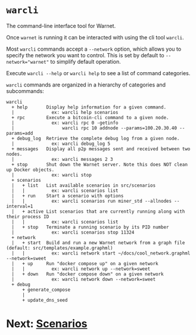# `warcli`

The command-line interface tool for Warnet.

Once `warnet` is running it can be interacted with using the cli tool `warcli`.

Most `warcli` commands accept a `--network` option, which allows you to specify
the network you want to control. This is set by default to `--network="warnet"`
to simplify default operation.

Execute `warcli --help` or `warcli help` to see a list of command categories.

`warcli` commands are organized in a hierarchy of categories and subcommands:

```
warcli
  + help       Display help information for a given command.
  |              ex: warcli help scenarios
  + rpc        Execute a bitcoin-cli command to a given node.
  |              ex: warcli rpc 0 -getinfo
  |                  warcli rpc 10 addnode --params=100.20.30.40 --params=add
  + debug_log  Retrieve the complete debug log from a given node.
  |              ex: warcli debug_log 5
  + messages   Display all p2p messages sent and received between two nodes.
  |              ex: warcli messages 2 3
  + stop       Shut down the Warnet server. Note this does NOT clean up Docker objects.
  |              ex: warcli stop
  + scenarios
  |   + list   List available scenarios in src/scenarios
  |   |          ex: warcli scenarios list
  |   + run    Start a scenario with options
  |   |          ex: warcli scenarios run miner_std --allnodes --interval=1
  |   + active List scenarios that are currently running along with their process ID
  |   |          ex: warcli scenarios list
  |   + stop   Terminate a running scenario by its PID number
  |              ex: warcli scenarios stop 11324
  + network
  |   + start  Build and run a new Warnet network from a graph file (default: src/templates/example.graphml)
  |   |          ex: warcli network start ~/docs/cool_network.graphml --network=sweet
  |   + up     Run "docker compose up" on a given network
  |   |          ex: warcli network up --network=sweet
  |   + down   Run "docker compose down" on a given network
  |              ex: warcli network down --network=sweet
  + debug
      + generate_compose
      |
      + update_dns_seed
```

# Next: [Scenarios](scenarios.md)
